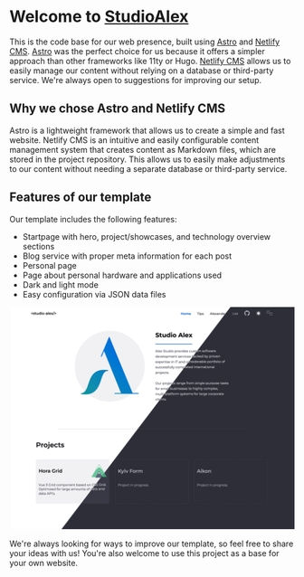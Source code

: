 # Welcome to [StudioAlex](https://www.studioalex.dev/)

This is the code base for our web presence, built using [Astro](https://astro.build) and [Netlify CMS](https://www.netlifycms.org/). [Astro](https://astro.build) was the perfect choice for us because it offers a simpler approach than other frameworks like 11ty or Hugo. [Netlify CMS](https://www.netlifycms.org/) allows us to easily manage our content without relying on a database or third-party service. We're always open to suggestions for improving our setup.

## Why we chose Astro and Netlify CMS

Astro is a lightweight framework that allows us to create a simple and fast website. Netlify CMS is an intuitive and easily configurable content management system that creates content as Markdown files, which are stored in the project repository. This allows us to easily make adjustments to our content without needing a separate database or third-party service.

## Features of our template

Our template includes the following features:

- Startpage with hero, project/showcases, and technology overview sections
- Blog service with proper meta information for each post
- Personal page
- Page about personal hardware and applications used
- Dark and light mode
- Easy configuration via JSON data files

![screenshot](./assets/Screenshot.png)

We're always looking for ways to improve our template, so feel free to share your ideas with us! You're also welcome to use this project as a base for your own website.
